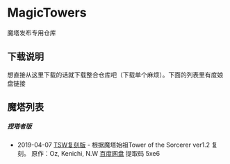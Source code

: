 # MagicTowers
魔塔发布专用仓库
## 下载说明
想直接从这里下载的话就下载整合仓库吧（下载单个麻烦）。下面的列表里有度娘盘链接
## 魔塔列表
##### 捏塔者版
* 2019-04-07 [TSW复刻版](https://github.com/iTNTPiston/MagicTowers/tree/master/MTF_Towers/TSW_Remake) - 根据魔塔始祖Tower of the Sorcerer ver1.2 复刻。 原作：Oz, Kenichi, N.W
[百度网盘](https://pan.baidu.com/s/1Q3_W8Yv9RQrycLmex070Ng) 提取码 5xe6


